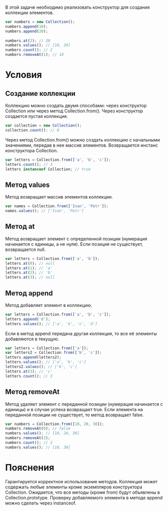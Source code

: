 В этой задаче необходимо реализовать конструктор для создания коллекции элементов.

```js
var numbers = new Collection();
numbers.append(10);
numbers.append(20);
  
numbers.at(2); // 20
numbers.values(); // [10, 20]
numbers.count(); // 2
numbers.removeAt(1); // 10
```

# Условия
## Создание коллекции
Коллекцию можно создать двумя способами: через конструктор Collection или через метод Collection.from().
Через конструктор создается пустая коллекция.
```js
var collection = new Collection();
collection.count(); // 0
```

Через метод Collection.from() можно создать коллекцию с начальными значениями, передав в нее массив элементов. Возвращается инстанс конструктора Collection.
```js
var letters = Collection.from(['a', 'b', 'c']);
letters.count(); // 3
letters instanceof Collection; // true
```
## Метод values
Метод возвращает массив элементов коллекции.
```js
var names = Collection.from(['Ivan', 'Petr']);
names.values(); // ['Ivan', 'Petr']
```
## Метод at
Метод возвращает элемент с определенной позиции (нумерация начинается с единицы, а не нуля). Если позиция не существует, возвращается null.
```js
var letters = Collection.from(['a', 'b']);
letters.at(0); // null
letters.at(1); // 'a'
letters.at(2); // 'b'
letters.at(3); // null
```
## Метод append
Метод добавляет элемент в коллекцию.
```js
var letters = Collection.from(['a', 'b', 'c']);
letters.append('d');
letters.values(); // ['a', 'b', 'c', 'd']
```
Если в метод append передана другая коллекция, то все её элементы добавляются в текущую.
```js
var letters = Collection.from(['a']);
var letters2 = Collection.from(['b', 'c']);
letters.append(letters2);
letters.values(); // ['a', 'b', 'c']
letters2.values(); // ['b', 'c']
letters.at(3); // 'c'
letters.count(); // 3
```
## Метод removeAt
Метод удаляет элемент с переданной позиции (нумерация начинается с единицы) и в случае успеха возвращает true. Если элемента на переданной позиции не существует, то метод возвращает false.
```js
var numbers = Collection.from([10, 20, 30]);
numbers.removeAt(0); // false
numbers.values(); // [10, 20, 30]
numbers.removeAt(2);
numbers.count(); // 2
numbers.values(); // [10, 30]
```
# Пояснения
Гарантируется корректное использование методов.
Коллекция может содержать любые элементы кроме экземпляров конструктора Collection.
Ожидается, что все методы (кроме from) будут объявлены в Collection.prototype.
Проверку добавляемого элемента в методе append можно сделать через instanceof.
